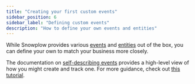 ```yaml
---
title: "Creating your first custom events"
sidebar_position: 6
sidebar_label: "Defining custom events"
description: "How to define your own events and entities"
---
```


While Snowplow provides various [events](/docs/fundamentals/events/index.md) and [entities](/docs/fundamentals/entities/index.md) out of the box, you can define your own to match your business more closely.

The documentation on [self-describing events](/docs/fundamentals/events/index.md#self-describing-events) provides a high-level view of how you might create and track one. For more guidance, check out [this tutorial](/docs/recipes/recipe-basic-tracking-design/index.md).
